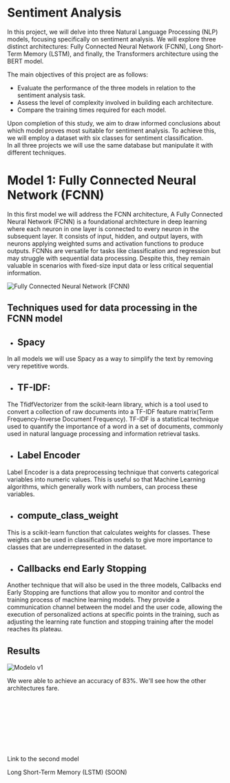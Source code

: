 # Sentiment Analysis


In this project, we will delve into three Natural Language Processing (NLP) models, focusing specifically on sentiment analysis. We will explore three distinct architectures: Fully Connected Neural Network (FCNN), Long Short-Term Memory (LSTM), and finally, the Transformers architecture using the BERT model.

The main objectives of this project are as follows:

- Evaluate the performance of the three models in relation to the sentiment analysis task.
- Assess the level of complexity involved in building each architecture.
- Compare the training times required for each model. 

Upon completion of this study, we aim to draw informed conclusions about which model proves most suitable for sentiment analysis. To achieve this, we will employ a dataset with six classes for sentiment classification.<br>
In all three projects we will use the same database but manipulate it with different techniques.


# Model 1: Fully Connected Neural Network (FCNN)


In this first model we will address the FCNN architecture, A Fully Connected Neural Network (FCNN) is a foundational architecture in deep learning where each neuron in one layer is connected to every neuron in the subsequent layer. It consists of input, hidden, and output layers, with neurons applying weighted sums and activation functions to produce outputs. FCNNs are versatile for tasks like classification and regression but may struggle with sequential data processing. Despite this, they remain valuable in scenarios with fixed-size input data or less critical sequential information.

<img src="https://cdn.discordapp.com/attachments/809675955689881640/1227716593791012944/FCNN.png?ex=66296b2d&is=6616f62d&hm=ba82218c2327e8f4e99738e6b7756ffb30156e07f87cae36078807bb327cfbcf&" alt="Fully Connected Neural Network (FCNN)">

## Techniques used for data processing in the FCNN model

- ## Spacy
In all models we will use Spacy as a way to simplify the text by removing very repetitive words.
- ## TF-IDF:
The TfidfVectorizer from the scikit-learn library, which is a tool used to convert a collection of raw documents into a TF-IDF feature matrix(Term Frequency-Inverse Document Frequency). TF-IDF is a statistical technique used to quantify the importance of a word in a set of documents, commonly used in natural language processing and information retrieval tasks.
- ## Label Encoder
Label Encoder is a data preprocessing technique that converts categorical variables into numeric values. This is useful so that Machine Learning algorithms, which generally work with numbers, can process these variables.
- ## compute_class_weight
This is a scikit-learn function that calculates weights for classes. These weights can be used in classification models to give more importance to classes that are underrepresented in the dataset.
- ## Callbacks end Early Stopping
Another technique that will also be used in the three models, Callbacks end Early Stopping are functions that allow you to monitor and control the training process of machine learning models. They provide a communication channel between the model and the user code, allowing the execution of personalized actions at specific points in the training, such as adjusting the learning rate function and stopping training after the model reaches its plateau.

## Results

<img src="https://cdn.discordapp.com/attachments/809675955689881640/1227716594013175949/result_model_v1.png?ex=66296b2d&is=6616f62d&hm=f4a20c059642b153850384c7c717ded850c85de8a4298229dd8783e354511551&" alt="Modelo v1">

We were able to achieve an accuracy of 83%. We'll see how the other architectures fare.

<br>
<br>
<br>
<br>
<br>
<br>
<br>

Link to the second model

Long Short-Term Memory (LSTM)  (SOON)
